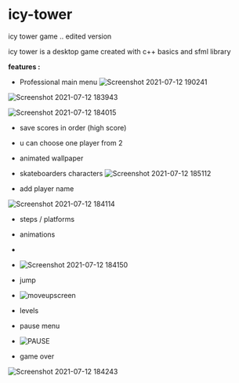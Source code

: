 # icy-tower
icy tower game .. edited version

icy tower is a desktop game created with c++ basics and sfml library

**features :**

- Professional main menu 
![Screenshot 2021-07-12 190241](https://user-images.githubusercontent.com/78798521/125327752-c4437000-e343-11eb-9a80-9a16219006cd.png)

![Screenshot 2021-07-12 183943](https://user-images.githubusercontent.com/78798521/125326740-a6294000-e342-11eb-9d25-f5ad17157d85.png)

![Screenshot 2021-07-12 184015](https://user-images.githubusercontent.com/78798521/125326793-b8a37980-e342-11eb-8214-b96a2bc3338b.png)

- save scores in order (high score)
- u can choose one player from 2
- animated wallpaper
- skateboarders characters
![Screenshot 2021-07-12 185112](https://user-images.githubusercontent.com/78798521/125326385-492d8a00-e342-11eb-8e6e-41e1adf13a3a.png)

- add player name 

![Screenshot 2021-07-12 184114](https://user-images.githubusercontent.com/78798521/125326696-9c074180-e342-11eb-84de-64be3ed6e392.png)


- steps / platforms
- animations 
- 
- ![Screenshot 2021-07-12 184150](https://user-images.githubusercontent.com/78798521/125325522-50a06380-e341-11eb-8573-11a09677b644.png)
- jump

- ![moveupscreen](https://user-images.githubusercontent.com/78798521/125325585-60b84300-e341-11eb-8796-063c59580d2d.png)

- levels
- pause menu

- ![PAUSE](https://user-images.githubusercontent.com/78798521/125326496-67938580-e342-11eb-91f2-f03f742b23bb.png)

- game over

![Screenshot 2021-07-12 184243](https://user-images.githubusercontent.com/78798521/125337409-42594400-e34f-11eb-9347-4705cfc049c5.png)


